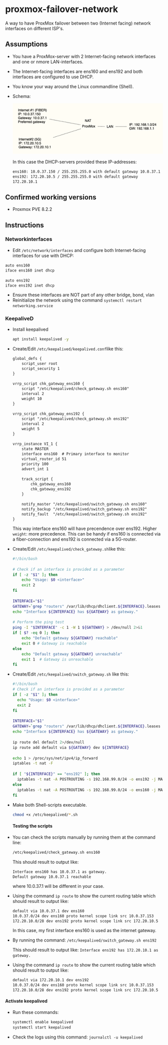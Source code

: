 # proxmox-failover-network
A way to have ProxMox failover between two (Internet facing) network interfaces on different ISP's.

## Assumptions
- You have a ProxMox-server with 2 Internet-facing network interfaces and one or nmore LAN-interfaces.
- The Internet-facing interfaces are ens160 and ens192 and both interfaces are configured to use DHCP.
- You know your way around the Linux commandline (Shell).
- Schema:

  ![schema](assets/schema.png)

  In this case the DHCP-servers provided these IP-addresses:
  ```
  ens160: 10.0.37.150 / 255.255.255.0 with default gateway 10.0.37.1
  ens192: 172.20.10.5 / 255.255.255.0 with default gateway 172.20.10.1
  ```

## Confirmed working versions
- Proxmox PVE 8.2.2

## Instructions

### Networkinterfaces

- Edit `/etc/network/interfaces`  and configure both Internet-facing interfaces for use with DHCP:

```
auto ens160
iface ens160 inet dhcp

auto ens192
iface ens192 inet dhcp
```

- Ensure these interfaces are NOT part of any other bridge, bond, vlan
- Reinitialize the network using the command `systemctl restart networking.service`



### KeepaliveD

- Install keepalived

  ```bash
  apt install keepalived -y
  ```

- Create/Edit `/etc/keepalived/keepalived.conf`like this:

  ```
  global_defs {
      script_user root
      script_security 1
  }
  
  vrrp_script chk_gateway_ens160 {
      script "/etc/keepalived/check_gateway.sh ens160"
      interval 2
      weight 10
  }
  
  vrrp_script chk_gateway_ens192 {
      script "/etc/keepalived/check_gateway.sh ens192"
      interval 2
      weight 5
  }
  
  vrrp_instance VI_1 {
      state MASTER
      interface ens160  # Primary interface to monitor
      virtual_router_id 51
      priority 100
      advert_int 1
  
      track_script {
  	      chk_gateway_ens160
  	      chk_gateway_ens192
      }
  
      notify_master "/etc/keepalived/switch_gateway.sh ens160"
      notify_backup "/etc/keepalived/switch_gateway.sh ens192"
      notify_fault  "/etc/keepalived/switch_gateway.sh ens192"
  }
  ```

  This way interface ens160 will have precendence over ens192. Higher `weight`: more precedence. 
  This can be handy if ens160 is connected via a fiber-connection and ens192 is connected via a 5G-router.

- Create/Edit `/etc/keepalived/check_gateway.sh`like this:
  ``` bash
  #!/bin/bash
  
  # Check if an interface is provided as a parameter
  if [ -z "$1" ]; then
      echo "Usage: $0 <interface>"
      exit 2
  fi
  
  INTERFACE="$1"
  GATEWAY=`grep "routers" /var/lib/dhcp/dhclient.${INTERFACE}.leases | tail -1 | awk {'print $3'} | cut -f1 -d";" `
  echo "Interface ${INTERFACE} has ${GATEWAY} as gateway."
  
  # Perform the ping test
  ping -I "$INTERFACE" -c 1 -W 1 ${GATEWAY} > /dev/null 2>&1
  if [ $? -eq 0 ]; then
      echo "Default gateway ${GATEWAY} reachable"
      exit 0 # Gateway is reachable
  else
      echo "Default gateway ${GATEWAY} unreachable"
      exit 1  # Gateway is unreachable
  fi
  ```

- Create/Edit `/etc/keepalived/switch_gateway.sh` like this:

  ```bash
  #!/bin/bash
  # Check if an interface is provided as a parameter
  if [ -z "$1" ]; then
    echo "Usage: $0 <interface>"
    exit 2
  fi

  INTERFACE="$1"
  GATEWAY=`grep "routers" /var/lib/dhcp/dhclient.${INTERFACE}.leases | tail -1 | awk {'print $3'} | cut -f1 -d";" `
  echo "Interface ${INTERFACE} has ${GATEWAY} as gateway."

  ip route del default 2>/dev/null
  ip route add default via ${GATEWAY} dev ${INTERFACE}

  echo 1 > /proc/sys/net/ipv4/ip_forward
  iptables -t nat -F

  if [ "${INTERFACE}" == "ens192" ]; then
    iptables -t nat -A POSTROUTING -s 192.168.99.0/24 -o ens192 -j MASQUERADE
  else
    iptables -t nat -A POSTROUTING -s 192.168.99.0/24 -o ens160 -j MASQUERADE
  fi
  ```

- Make both Shell-scripts executable.
  ```bash
  chmod +x /etc/keepalived/*.sh
  ```

  

  #### Testing the scripts

- You can check the scripts manually by running them at the command line:

  ```bash
  /etc/keepalived/check_gateway.sh ens160
  ```

  This should result to output like:

  ```
  Interface ens160 has 10.0.37.1 as gateway.
  Default gateway 10.0.37.1 reachable
  ```

  where 10.0.37.1 will be different in your case.

* Using the command `ip route` to show the current routing table which should result to output like:

  ```
  default via 10.0.37.1 dev ens160 
  10.0.37.0/24 dev ens160 proto kernel scope link src 10.0.37.153 
  172.20.10.0/28 dev ens192 proto kernel scope link src 172.20.10.5 
  ```

  In this case, my first interface ens160 is used as the internet gateway.

* By running the command:
   `/etc/keepalived/switch_gateway.sh ens192` 

  This should result to output like:
  ```Interface ens192 has 172.20.10.1 as gateway.```

* Using the command `ip route` to show the current routing table which should result to output like:
  ``` 
  default via 172.20.10.1 dev ens192 
  10.0.37.0/24 dev ens160 proto kernel scope link src 10.0.37.153 
  172.20.10.0/28 dev ens192 proto kernel scope link src 172.20.10.5
  ```



#### Activate keepalived

* Run these commands:

  ```bash
  systemctl enable keepalived
  systemctl start keepalived
  ```

* Check the logs using this command:
  ```journalctl -u keepalived```







